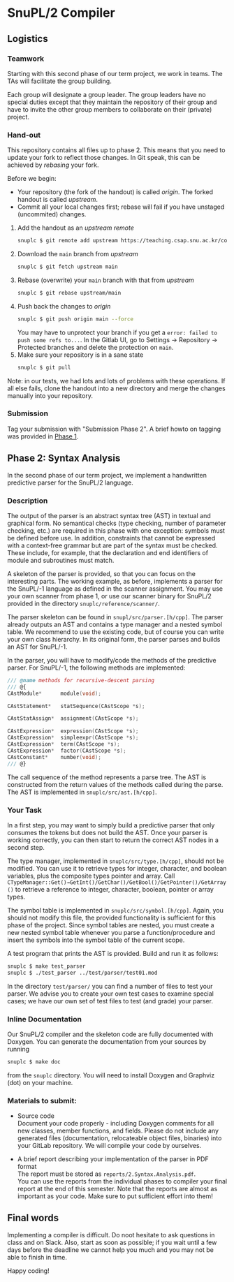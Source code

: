 # SnuPL/2 Compiler



## Logistics

### Teamwork
Starting with this second phase of our term project, we work in teams. The TAs will facilitate the group building.

Each group will designate a group leader. The group leaders have no special duties except that they maintain the repository of their group and have to invite the other group members to collaborate on their (private) project.


### Hand-out

This repository contains all files up to phase 2. This means that you need to update your fork to reflect those changes. In Git speak, this can be achieved by *rebasing* your fork.

Before we begin: 
* Your repository (the fork of the handout) is called *origin*. The forked handout is called *upstream*.
* Commit all your local changes first; rebase will fail if you have unstaged (uncommited) changes.

1. Add the handout as an *upstream remote*  
   ```bash
   snuplc $ git remote add upstream https://teaching.csap.snu.ac.kr/compilers/spring-2022.git
   ```
2. Download the `main` branch from *upstream*  
   ```bash
   snuplc $ git fetch upstream main
   ```
3. Rebase (overwrite) your `main` branch with that from *upstream*  
   ```bash
   snuplc $ git rebase upstream/main
   ```
4. Push back the changes to *origin*  
   ```bash
   snuplc $ git push origin main --force
   ```
   You may have to unprotect your branch if you get a `error: failed to push some refs to...`. In the Gitlab UI, go to Settings -> Repository -> Protected branches and delete the protection on `main`.
5. Make sure your repository is in a sane state  
   ```bash
   snuplc $ git pull
   ```

Note: in our tests, we had lots and lots of problems with these operations. If all else fails, clone the handout into a new directory and merge the changes manually into your repository.


### Submission

Tag your submission with "Submission Phase 2". A brief howto on tagging was provided in [Phase 1](1.Lexical.Analysis.md).



## Phase 2: Syntax Analysis

In the second phase of our term project, we implement a handwritten predictive parser for the SnuPL/2 language.

### Description

The output of the parser is an abstract syntax tree (AST) in textual and graphical form. 
No semantical checks (type checking, number of parameter checking, etc.) are required in this phase with one exception: symbols must be defined before use. 
In addition, constraints that cannot be expressed with a context-free grammar but are part of the syntax must be checked.
These include, for example, that the declaration and end identifiers of module and subroutines must match.

A skeleton of the parser is provided, so that you can focus on the interesting parts. 
The working example, as before, implements a parser for the SnuPL/-1 language as defined in the scanner assignment. 
You may use your own scanner from phase 1, or use our scanner binary for SnuPL/2 provided in the directory `snuplc/reference/scanner/`.

The parser skeleton can be found in `snupl/src/parser.[h/cpp]`. 
The parser already outputs an AST and contains a type manager and a nested symbol table. 
We recommend to use the existing code, but of course you can write your own class hierarchy. 
In its original form, the parser parses and builds an AST for SnuPL/-1.

In the parser, you will have to modify/code the methods of the predictive parser. 
For SnuPL/-1, the following methods are implemented:
```C
/// @name methods for recursive-descent parsing
/// @{
CAstModule*      module(void);

CAstStatement*   statSequence(CAstScope *s);

CAstStatAssign*  assignment(CAstScope *s);

CAstExpression*  expression(CAstScope *s);
CAstExpression*  simpleexpr(CAstScope *s);
CAstExpression*  term(CAstScope *s);
CAstExpression*  factor(CAstScope *s);
CAstConstant*    number(void);
/// @}
```

The call sequence of the method represents a parse tree. 
The AST is constructed from the return values of the methods called during the parse. 
The AST is implemented in `snuplc/src/ast.[h/cpp]`.

### Your Task
In a first step, you may want to simply build a predictive parser that only consumes the tokens but does not build the AST. 
Once your parser is working correctly, you can then start to return the correct AST nodes in a second step.

The type manager, implemented in `snuplc/src/type.[h/cpp]`, should not be modified. 
You can use it to retrieve types for integer, character, and boolean variables, plus the composite types pointer and array. 
Call `CTypeManager::Get()→GetInt()/GetChar()/GetBool()/GetPointer()/GetArray()` to retrieve a reference to integer, character, boolean, pointer or array types.

The symbol table is implemented in `snuplc/src/symbol.[h/cpp]`. 
Again, you should not modify this file, the provided functionality is sufficient for this phase of the project. 
Since symbol tables are nested, you must create a new nested symbol table whenever you parse a function/procedure and
insert the symbols into the symbol table of the current scope.

A test program that prints the AST is provided. Build and run it as follows:
```bash
snuplc $ make test_parser
snuplc $ ./test_parser ../test/parser/test01.mod
```

In the directory `test/parser/` you can find a number of files to test your parser. 
We advise you to create your own test cases to examine special cases; we have our own set of test files to test (and
grade) your parser.


### Inline Documentation
Our SnuPL/2 compiler and the skeleton code are fully documented with Doxygen.
You can generate the documentation from your sources by running 
```bash
snuplc $ make doc
```
from the `snuplc` directory. You will need to install Doxygen and Graphviz (dot) on your machine.



### Materials to submit:
* Source code  
  Document your code properly - including Doxygen comments for all new classes, member functions, and fields.
  Please do not include any generated files (documentation, relocateable object files, binaries) into your GitLab repository. We will compile your code by ourselves.

* A brief report describing your implementation of the parser in PDF format  
  The report must be stored as `reports/2.Syntax.Analysis.pdf`.  
  You can use the reports from the individual phases to compiler your final report at the end of this semester.
  Note that the reports are almost as important as your code. Make sure to put sufficient effort into them!


## Final words
Implementing a compiler is difficult. Do noot hesitate to ask questions in class and on Slack. 
Also, start as soon as possible; if you wait until a few days before the deadline we cannot help you much and you may not be able to finish in time.

Happy coding!
